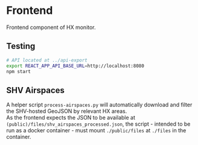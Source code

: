 # Frontend
Frontend component of HX monitor.

## Testing
```bash
# API located at ../api-export
export REACT_APP_API_BASE_URL=http://localhost:8080
npm start
```

## SHV Airspaces
A helper script `process-airspaces.py` will automatically download and filter the SHV-hosted GeoJSON by relevant HX areas.  
As the frontend expects the JSON to be available at `(public)/files/shv_airspaces_processed.json`, the script - intended to be run as a docker container - must mount `./public/files` at `./files` in the container.  
